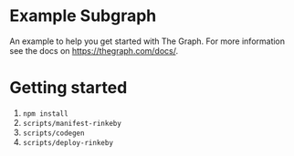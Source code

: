 # Example Subgraph

An example to help you get started with The Graph. For more information see the docs on https://thegraph.com/docs/.

# Getting started

1.  `npm install`
2.  `scripts/manifest-rinkeby`
3.  `scripts/codegen`
4.  `scripts/deploy-rinkeby`
